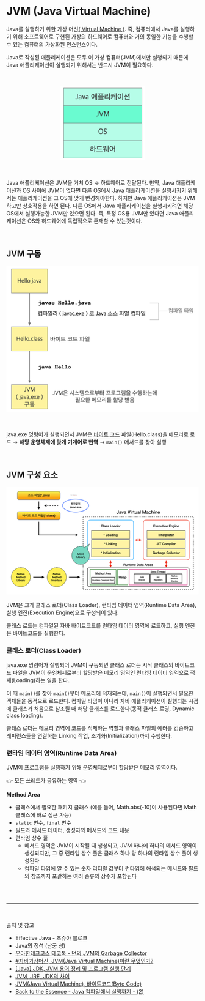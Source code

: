# JVM (Java Virtual Machine)

Java를 실행하기 위한 가상 머신[( Virtual Machine )](../etc/virtual_machine.md). 즉, 컴퓨터에서 Java를 실행하기 위해 소프트웨어로 구현된 가상의 하드웨어로 컴퓨터와 거의 동일한 기능을 수행할 수 있는 컴퓨터의 가상화된 인스턴스이다.

Java로 작성된 애플리케이션은 모두 이 가상 컴퓨터(JVM)에서만 실행되기 때문에 Java 애플리케이션이 실행되기 위해서는 반드시 JVM이 필요하다.

<br/>

<p align="center">
    <img src="../image/jvm.png"  width="220" height="auto">
</p>

<br/>

Java 애플리케이션은 JVM을 거쳐 OS → 하드웨어로 전달된다. 만약, Java 애플리케이션과 OS 사이에 JVM이 없다면 다른 OS에서 Java 애플리케이션을 실행시키기 위해서는 애플리케이션을 그 OS에 맞게 변경해야한다. 하지만 Java 애플리케이션은 JVM 하고만 상호작용을 하면 된다. 다른 OS에서 Java 애플리케이션을 실행시키려면 해당 OS에서 실행가능한 JVM만 있으면 된다. 즉, 특정 OS용 JVM만 있다면 Java 애플리케이션은 OS와 하드웨어에 독립적으로 존재할 수 있는것이다.

<br/>

## JVM 구동

<p align="center">
    <img src="../image/JVM_running.png"  width="800" height="auto">
</p>

<br/>

java.exe 명령어가 실행되면서 JVM은 [바이트 코드](../etc/binary_code_&_bytecode.md) 파일(Hello.class)을 메모리로 로드 → **해당 운영체제에 맞게 기계어로 번역** → `main()` 메서드를 찾아 실행

<br/>

## JVM 구성 요소

<p align="center">
    <img src="../image/JVM_component.png"  width="800" height="auto">
</p>

JVM은 크게 클래스 로더(Class Loader), 런타임 데이터 영역(Runtime Data Area), 실행 엔진(Execution Engine)으로 구성되어 있다.

클래스 로드는 컴파일된 자바 바이트코드를 런타임 데이터 영역에 로드하고, 실행 엔진은 바이트코드를 실행한다.

### 클래스 로더(Class Loader)

java.exe 명령어가 실행되어 JVM이 구동되면 클래스 로더는 시작 클래스의 바이트코드 파일을 JVM이 운영체제로부터 할당받은 메모리 영역인 런타임 데이터 영역으로 적재(Loading)하는 일을 한다.

이 때 `main()`를 찾아 `main()`부터 메모리에 적재되는데, `main()`이 실행되면서 필요한 객체들을 동적으로 로드한다. 컴파일 타임이 아니라 자바 애플리케이션이 실행되는 시점에 클래스가 처음으로 참조될 때 해당 클래스를 로드한다(동적 클래스 로딩, Dynamic class loading).

클래스 로더는 메모리 영역에 코드를 적제하는 역할과 클래스 파일의 에러를 검증하고 레퍼런스들을 연결하는 Linking 작업, 초기화(Initialization)까지 수행한다.

### 런타임 데이터 영역(Runtime Data Area)

JVM이 프로그램을 실행하기 위해 운영체제로부터 할당받은 메모리 영역이다.

👉  모든 쓰레드가 공유하는 영역  👈

**Method Area**

- 클래스에서 필요한 패키지 클래스 (예를 들어, Math.abs(-10)이 사용된다면 Math 클래스에 바로 접근 가능)
- `static` 변수, `final` 변수
- 필드와 메서드 데이터, 생성자와 메서드의 코드 내용
- 런타임 상수 풀
  - 메서드 영역은 JVM이 시작될 때 생성되고, JVM 하나에 하나의 메서드 영역이 생성되지만, 그 중 런타임 상수 풀은 클래스 하나 당 하나의 런타임 상수 풀이 생성된다
  - 컴파일 타임에 알 수 있는 숫자 리터럴 값부터 런타임에 해석되는 메서드와 필드의 참조까지 포괄하는 여러 종류의 상수가 포함된다


<br/>


<br/>

--- 

<br/>

출처 및 참고

- Effective Java - 조슈아 블로크 
- Java의 정석 (남궁 성)
- [우아한테크코스 테코톡 - 던의 JVM의 Garbage Collector](https://www.youtube.com/watch?v=vZRmCbl871I&list=PLgXGHBqgT2TvpJ_p9L_yZKPifgdBOzdVH&index=64)
- [#자바가상머신, JVM(Java Virtual Machine)이란 무엇인가?](https://asfirstalways.tistory.com/158)
- [[Java] JDK, JVM 용어 정리 및 프로그램 실행 단계](https://you9010.tistory.com/150)
- [JVM, JRE, JDK의 차이](https://wikidocs.net/257)
- [JVM(Java Virtual Machine), 바이트코드(Byte Code)](https://beststar-1.tistory.com/2)
- [Back to the Essence - Java 컴파일에서 실행까지 - (2)](https://homoefficio.github.io/2019/01/31/Back-to-the-Essence-Java-%EC%BB%B4%ED%8C%8C%EC%9D%BC%EC%97%90%EC%84%9C-%EC%8B%A4%ED%96%89%EA%B9%8C%EC%A7%80-2/)